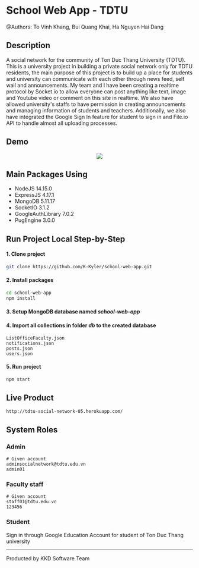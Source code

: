 # School Web App - TDTU
@Authors:
To Vinh Khang, Bui Quang Khai, Ha Nguyen Hai Dang

## Description
A social network for the community of Ton Duc Thang University (TDTU). This is a university project in building a private social network only for TDTU residents, the main purpose of this project is to build up a place for students and university can communicate with each other through news feed, self wall and announcements. My team and I have been creating a realtime protocol by Socket.io to allow everyone can post anything like text, image and Youtube video or comment on this site in realtime. We also have allowed university's staffs to have permission in creating announcements and managing information of students and teachers. Additionally, we also have integrated the Google Sign In feature for student to sign in and File.io API to handle almost all uploading processes.

## Demo
<p align="center">
  <img src="public/images/tdtu.gif" />
</p>

## Main Packages Using
- NodeJS 14.15.0
- ExpressJS 4.17.1
- MongoDB 5.11.17
- SocketIO 3.1.2
- GoogleAuthLibrary 7.0.2
- PugEngine 3.0.0

## Run Project Local Step-by-Step

#### 1. Clone project

```bash
git clone https://github.com/K-Kyler/school-web-app.git
```

#### 2. Install packages

```bash
cd school-web-app
npm install
```

#### 3. Setup MongoDB database named **_school-web-app_**

#### 4. Import all collections in folder **_db_** to the created database

```
ListOfficeFaculty.json
notifications.json
posts.json
users.json
```

#### 5. Run project

```bash
npm start
```

## Live Product

```
http://tdtu-social-network-05.herokuapp.com/
```

## System Roles

### Admin

```
# Given account
adminsocialnetwork@tdtu.edu.vn
admin01
```

### Faculty staff

```
# Given account
staff01@tdtu.edu.vn
123456
```

### Student

Sign in through Google Education Account for student of Ton Duc Thang university

---

Producted by KKD Software Team
